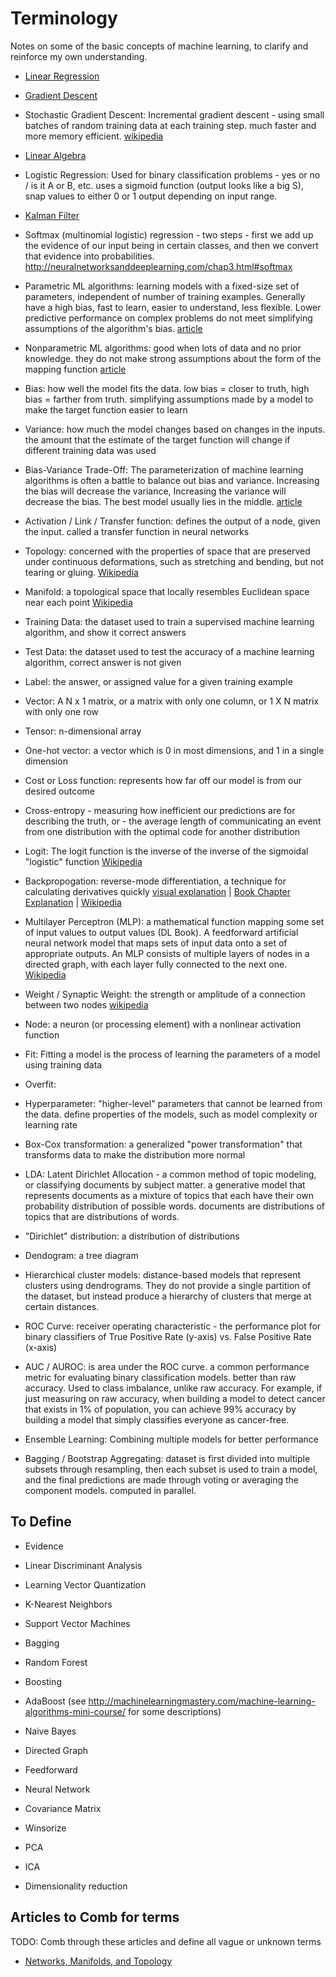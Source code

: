 # Terminology

Notes on some of the basic concepts of machine learning, to clarify and reinforce my own understanding.

- [Linear Regression](https://github.com/sbecker/machine-learning/blob/master/linear-regression.md)
- [Gradient Descent](https://github.com/sbecker/machine-learning/blob/master/gradient-descent.md)
- Stochastic Gradient Descent: Incremental gradient descent - using small batches of random training data at each training step. much faster and more memory efficient. [wikipedia](https://en.wikipedia.org/wiki/Stochastic_gradient_descent)
- [Linear Algebra](https://github.com/sbecker/machine-learning/blob/master/linear-algebra.md)
- Logistic Regression: Used for binary classification problems - yes or no / is it A or B, etc. uses a sigmoid function (output looks like a big S), snap values to either 0 or 1 output depending on input range.
- [Kalman Filter](https://github.com/sbecker/machine-learning/blob/master/kalman-filter.md)

- Softmax (multinomial logistic) regression - two steps - first we add up the evidence of our input being in certain classes, and then we convert that evidence into probabilities. http://neuralnetworksanddeeplearning.com/chap3.html#softmax
- Parametric ML algorithms: learning models with a fixed-size set of parameters, independent of number of training examples. Generally have a high bias, fast to learn, easier to understand, less flexible. Lower predictive performance on complex problems do not meet simplifying assumptions of the algorithm's bias. [article](http://machinelearningmastery.com/parametric-and-nonparametric-machine-learning-algorithms/)
- Nonparametric ML algorithms: good when lots of data and no prior knowledge. they do not make strong assumptions about the form of the mapping function [article](http://machinelearningmastery.com/parametric-and-nonparametric-machine-learning-algorithms/)
- Bias: how well the model fits the data. low bias = closer to truth, high bias = farther from truth. simplifying assumptions made by a model to make the target function easier to learn
- Variance: how much the model changes based on changes in the inputs. the amount that the estimate of the target function will change if different training data was used
- Bias-Variance Trade-Off: The parameterization of machine learning algorithms is often a battle to balance out bias and variance. Increasing the bias will decrease the variance, Increasing the variance will decrease the bias. The best model usually lies in the middle. [article](http://machinelearningmastery.com/gentle-introduction-to-the-bias-variance-trade-off-in-machine-learning/)
- Activation / Link / Transfer function: defines the output of a node, given the input. called a transfer function in neural networks
- Topology: concerned with the properties of space that are preserved under continuous deformations, such as stretching and bending, but not tearing or gluing. [Wikipedia](https://en.wikipedia.org/wiki/Topology)
- Manifold: a topological space that locally resembles Euclidean space near each point [Wikipedia](https://en.wikipedia.org/wiki/Manifold)
- Training Data: the dataset used to train a supervised machine learning algorithm, and show it correct answers
- Test Data: the dataset used to test the accuracy of a machine learning algorithm, correct answer is not given
- Label: the answer, or assigned value for a given training example
- Vector: A N x 1 matrix, or a matrix with only one column, or 1 X N matrix with only one row
- Tensor: n-dimensional array
- One-hot vector: a vector which is 0 in most dimensions, and 1 in a single dimension
- Cost or Loss function: represents how far off our model is from our desired outcome
- Cross-entropy - measuring how inefficient our predictions are for describing the truth, or - the average length of communicating an event from one distribution with the optimal code for another distribution
- Logit: The logit function is the inverse of the inverse of the sigmoidal "logistic" function [Wikipedia](https://en.wikipedia.org/wiki/Logit)
- Backpropogation: reverse-mode differentiation, a technique for calculating derivatives quickly [visual explanation](http://colah.github.io/posts/2015-08-Backprop/) | [Book Chapter Explanation](http://neuralnetworksanddeeplearning.com/chap2.html) | [Wikipedia](https://en.wikipedia.org/wiki/Backpropagation)
- Multilayer Perceptron (MLP): a mathematical function mapping some set of input values to output values (DL Book). A feedforward artificial neural network model that maps sets of input data onto a set of appropriate outputs. An MLP consists of multiple layers of nodes in a directed graph, with each layer fully connected to the next one. [Wikipedia](https://en.wikipedia.org/wiki/Multilayer_perceptron)
- Weight / Synaptic Weight: the strength or amplitude of a connection between two nodes [wikipedia](https://en.wikipedia.org/wiki/Synaptic_weight)
- Node: a neuron (or processing element) with a nonlinear activation function
- Fit: Fitting a model is the process of learning the parameters of a model using training data
- Overfit: 
- Hyperparameter: "higher-level" parameters that cannot be learned from the data. define properties of the models, such as model complexity or learning rate
- Box-Cox transformation: a generalized "power transformation" that transforms data to make the distribution more normal
- LDA: Latent Dirichlet Allocation - a common method of topic modeling, or classifying documents by subject matter. a generative model that represents documents as a mixture of topics that each have their own probability distribution of possible words. documents are distributions of topics that are distributions of words.
- "Dirichlet" distribution: a distribution of distributions

- Dendogram: a tree diagram
- Hierarchical cluster models: distance-based models that represent clusters using dendrograms. They do not provide a single partition of the dataset, but instead produce a hierarchy of clusters that merge at certain distances.

- ROC Curve: receiver operating characteristic - the performance plot for binary classifiers of True Positive Rate (y-axis) vs. False Positive Rate (x-axis)
- AUC / AUROC: is area under the ROC curve. a common performance metric for evaluating binary classification models. better than raw accuracy. Used to class imbalance, unlike raw accuracy. For example, if just measuring on raw accuracy, when building a model to detect cancer that exists in 1% of population, you can achieve 99% accuracy by building a model that simply classifies everyone as cancer-free.

- Ensemble Learning: Combining multiple models for better performance
- Bagging / Bootstrap Aggregating: dataset is first divided into multiple subsets through resampling, then each subset is used to train a model, and the final predictions are made through voting or averaging the component models. computed in parallel.


## To Define

- Evidence

- Linear Discriminant Analysis
- Learning Vector Quantization
- K-Nearest Neighbors
- Support Vector Machines
- Bagging
- Random Forest
- Boosting
- AdaBoost
(see http://machinelearningmastery.com/machine-learning-algorithms-mini-course/ for some descriptions)

- Naive Bayes
- Directed Graph
- Feedforward
- Neural Network
- Covariance Matrix


- Winsorize
- PCA
- ICA

- Dimensionality reduction

## Articles to Comb for terms
TODO: Comb through these articles and define all vague or unknown terms
- [Networks, Manifolds, and Topology](http://colah.github.io/posts/2014-03-NN-Manifolds-Topology/)
